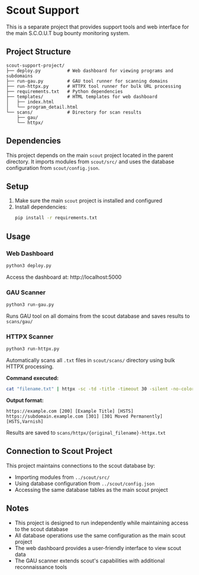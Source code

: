 # Scout Support

This is a separate project that provides support tools and web interface for the main S.C.O.U.T bug bounty monitoring system.

## Project Structure

```
scout-support-project/
├── deploy.py          # Web dashboard for viewing programs and subdomains
├── run-gau.py         # GAU tool runner for scanning domains
├── run-httpx.py       # HTTPX tool runner for bulk URL processing
├── requirements.txt   # Python dependencies
├── templates/         # HTML templates for web dashboard
│   ├── index.html
│   └── program_detail.html
└── scans/             # Directory for scan results
    ├── gau/
    └── httpx/
```

## Dependencies

This project depends on the main `scout` project located in the parent directory. It imports modules from `scout/src/` and uses the database configuration from `scout/config.json`.

## Setup

1. Make sure the main `scout` project is installed and configured
2. Install dependencies:
   ```bash
   pip install -r requirements.txt
   ```

## Usage

### Web Dashboard
```bash
python3 deploy.py
```
Access the dashboard at: http://localhost:5000

### GAU Scanner
```bash
python3 run-gau.py
```
Runs GAU tool on all domains from the scout database and saves results to `scans/gau/`

### HTTPX Scanner
```bash
python3 run-httpx.py
```
Automatically scans all `.txt` files in `scout/scans/` directory using bulk HTTPX processing.

**Command executed:**
```bash
cat "filename.txt" | httpx -sc -td -title -timeout 30 -silent -no-color
```

**Output format:**
```
https://example.com [200] [Example Title] [HSTS]
https://subdomain.example.com [301] [301 Moved Permanently] [HSTS,Varnish]
```

Results are saved to `scans/httpx/{original_filename}-httpx.txt`

## Connection to Scout Project

This project maintains connections to the scout database by:
- Importing modules from `../scout/src/`
- Using database configuration from `../scout/config.json`
- Accessing the same database tables as the main scout project

## Notes

- This project is designed to run independently while maintaining access to the scout database
- All database operations use the same configuration as the main scout project
- The web dashboard provides a user-friendly interface to view scout data
- The GAU scanner extends scout's capabilities with additional reconnaissance tools